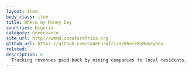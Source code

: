 ```yaml
---
layout: item
body_class: item
title: Where my Money Dey
countries: Nigeria
category: Governance
site_url: http://wmmd.codeforafrica.org
github_url: https://github.com/CodeForAfrica/WhereMyMoneyDey
related: 
description: >
  Tracking revenues paid back by mining companies to local residents.
---
```

